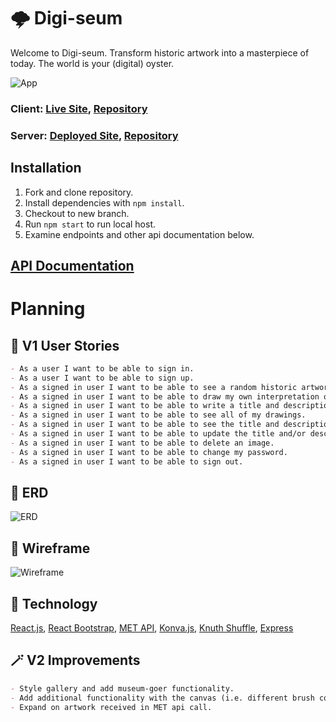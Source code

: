 # 🌩 Digi-seum
Welcome to Digi-seum. Transform historic artwork into a masterpiece of today. The world is your (digital) oyster.

![App](https://media.giphy.com/media/U7li2uytWQfEAEXUem/giphy.gif?cid=790b7611fbcec45ab7c6d81d8828ffb5948bb939cef59da6&rid=giphy.gif&ct=g)

### Client:  [Live Site](https://github.com/lauraalyson/digi-seum), [Repository](https://github.com/lauraalyson/digi-seum)
### Server: [Deployed Site](sheltered-forest-03275.herokuapp.com/), [Repository](https://github.com/lauraalyson/digi-seum-server) 

## Installation

1. Fork and clone repository.
2. Install dependencies with `npm install`.
3. Checkout to new branch.
4. Run `npm start` to run local host.
5. Examine endpoints and other api documentation below.


## [API Documentation](https://github.com/lauraalyson/digi-seum/blob/main/ApiDocumentation.md)

# Planning

## 📝 V1 User Stories
```md
- As a user I want to be able to sign in.
- As a user I want to be able to sign up.
- As a signed in user I want to be able to see a random historic artwork.
- As a signed in user I want to be able to draw my own interpretation of the randomized historic artwork.
- As a signed in user I want to be able to write a title and description for my interpretative drawing.
- As a signed in user I want to be able to see all of my drawings.
- As a signed in user I want to be able to see the title and description of a single drawing.
- As a signed in user I want to be able to update the title and/or description of my drawing.
- As a signed in user I want to be able to delete an image.
- As a signed in user I want to be able to change my password.
- As a signed in user I want to be able to sign out.
```
## 🔗 ERD
![ERD](https://i.imgur.com/1VjbljT.png)

## 🔗 Wireframe
![Wireframe](https://i.imgur.com/23CjMfw.png)

## 🤳 Technology
[React.js](https://reactjs.org/), [React Bootstrap](https://react-bootstrap.github.io/),  [MET API](https://metmuseum.github.io/), [Konva.js](https://konvajs.org/docs/react/Intro.html), [Knuth Shuffle](https://www.npmjs.com/package/knuth-shuffle), [Express](https://expressjs.com/)

## 🪄 V2 Improvements
```md
- Style gallery and add museum-goer functionality.
- Add additional functionality with the canvas (i.e. different brush colors, eraser, maybe brush types, etc)
- Expand on artwork received in MET api call.
```

